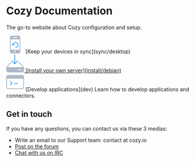 # Cozy Documentation

The go-to website about Cozy configuration and setup.

<div class="home-actions" markdown="1">

  <!--
  <div class="home-action">
    <div>
      <a href="use/"><img src="assets/images/home/icon-cloud.svg">
      [Learn how to use your server](use)</a>
    </div>
  </div>
  -->

  <div class="home-action">
    <div>
      <a href="sync/"><img src="assets/images/home/icon-phone.svg"></a>
      [Keep your devices in sync](sync/desktop)
    </div>
  </div>

  <div class="home-action">
    <div>
      <a href="install/debian"><img src="assets/images/home/icon-install.svg">
      [Install your own server](install/debian)</a>
    </div>
  </div>

  <div class="home-action">
    <div>
      <a href="dev/"><img src="assets/images/home/icon-dev.svg"></a>
      [Develop applications](dev)
      Learn how to develop applications and connectors.
    </div>
  </div>


</div>

## Get in touch

If you have any questions, you can contact us via these 3 medias:

 - Write an email to our Support team: contact at cozy.io
 - [Post on the forum](https://forum.cozy.io/)
 - [Chat with us on IRC](https://webchat.freenode.net/?channels=cozycloud)

